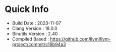 # Quick Info
* Build Date : 2023-11-07
* Clang Version : 18.0.0
* Binutils Version : 2.40
* Compiled Based : https://github.com/llvm/llvm-project/commit/c16b94a3
